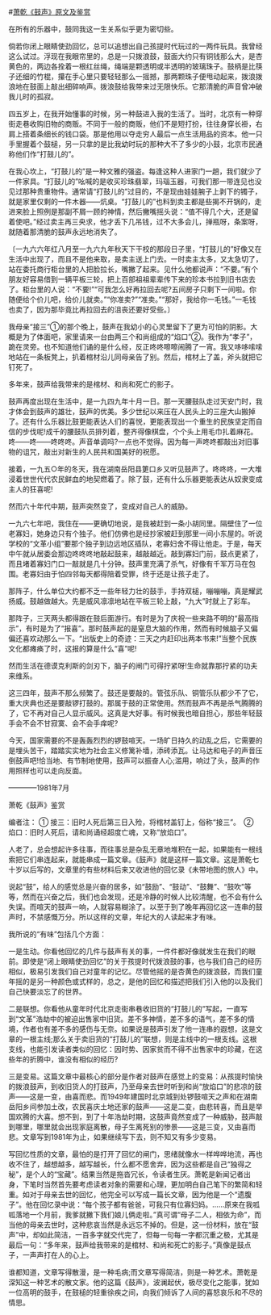 #[萧乾《鼓声》原文及鉴赏](https://www.vrrw.net/wx/8806.html)

在所有的乐器中，鼓同我这一生关系似乎更为密切些。

倘若你闭上眼睛使劲回忆，总可以追想出自己孩提时代玩过的一两件玩具。我曾经这么试过。浮现在我眼帘里的，总是一只拨浪鼓，鼓面大约只有铜钱那么大，是杏黄色的，两边各拴着一根红丝绳，绳端是颗透明或半透明的玻璃珠子。鼓柄是比筷子还细的竹棍，攥在手心里只要轻轻那么一摇撼，那两颗珠子便甩动起来，拨浪拨浪地在鼓面上敲出细碎响声。拨浪鼓给我带来过无限快乐。它那清脆的声音曾冲破我儿时的孤寂。

四五岁上，在我开始懂事的时候，另一种鼓进入我的生活了。当时，北京有一种穿街走巷收购旧物的商贩。不同于一般的商贩，他们不是短打扮，往往身穿长褂，右肩上搭着条细长的钱口袋。那是他用以夺走穷人最后一点生活用品的资本。他一只手里握着个鼓槌，另一只拿的是比我幼时玩的那种大不了多少的小鼓，北京市民通称他们作“打鼓儿的”。

在我心坎上，“打鼓儿的”是一种文雅的强盗。每逢这种人进家门一趟，我们就少了一件家具。“打鼓儿的”吆喊的是收买珍珠翡翠，玛瑙玉器，可我们那一带连见也没见过那种贵重物件。通常请“打鼓儿的”过目的，不是现由娃娃腕子上剥下的镯子，就是家里仅剩的一件木器——炕桌。“打鼓儿的”也料到卖主都是些揭不开锅的，走进来脸上照例是那副不屑一顾的神情，然后撇嘴摇头说：“值不得几个大，还是留着使吧。”经过卖主再三央求，他才丢下几吊钱，过不大多会儿，掸瓶呀，条案呀，就随着那清脆的鼓声永远地消失了。



〔一九六六年红八月至一九六九年秋天下干校的那段日子里，“打鼓儿的”好像又在生活中出现了，而且不是他来取，是卖主送上门去。一时卖主太多，又太急切了，站在委托商行柜台里的人把脸拉长，嘴撇了起来。见什么他都说声：“不要。”有个朋友好容易借到一辆平板三轮，把上百部祖祖辈辈传下来的珍本书拉到旧书店去了。柜台里的人说：“不要!”“可我怎么好再拉回去呢?五间房子只剩下一间啦。你随便给个价儿吧，给价儿就卖。”“你准卖?”“准卖。”“那好，我给你一毛钱。”一毛钱也卖了，因为那毕竟比再拉回去的沮丧还要好受些。〕

我母亲“接三”①的那个晚上，鼓声在我幼小的心灵里留下了更为可怕的阴影。大概是为了体面吧，家里请来一台由两三个和尚组成的“焰口”②。我作为“孝子”，跪在灵旁。也不知道他们诵的是什么经，反正咚咚嚓嚓闹腾了一宵。我又哆哆嗦嗦地站在一条板凳上，扒着棺材沿儿同母亲告了别。然后，棺材上了盖，斧头就把它钉死了。

多年来，鼓声给我带来的是棺材、和尚和死亡的影子。

鼓声再度出现在生活中，是一九四九年十月一日。那一天腰鼓队走过天安门时，我才体会到鼓声的雄壮，鼓声的优美。多少世纪以来压在人民头上的三座大山搬掉了。还有什么乐器比鼓更能表达人们的喜悦，更能表现出一个重生的民族坚定而自信的步伐呢!成千的腰鼓队员排列着，整齐得像棋盘，个个头上用毛巾扎着麻花。咚——咚——咚咚咚。声音单调吗?一点也不觉得。因为每一声咚咚都敲出对旧事物的诅咒，敲出对新生的人民共和国美好的祝愿。

接着，一九五○年的冬天，我在湖南岳阳县筻口乡又听见鼓声了。咚咚咚，一大堆浸着世世代代农民鲜血的地契燃着了。除了鼓，还有什么乐器更能表达从奴隶变成主人的狂喜呢!

然而六十年代中期，鼓声突然变了，变成对自己人的威胁。

一九六七年吧，我住在——更确切地说，是我被赶到一条小胡同里。隔壁住了一位老寡妇，她身边只有个独子。他们仿佛也是经抄家被赶到那里一间小东屋的。听说学校的“文革小组”要那个独子到边远地区插队，老寡妇舍不得让他走。于是，每天中午就从居委会那边咚咚咚地敲起鼓来，越敲越近。敲到寡妇门前，鼓点更紧了，而且堵着寡妇门口一敲就是几十分钟。鼓声里充满了杀气，好像有千军万马在包围。老寡妇由于怕四邻每天都得陪着受罪，终于还是让孩子走了。

那阵子，什么单位大约都不乏一些年轻力壮的鼓手，手持双槌，嘣嘣嘣，真是耀武扬威。鼓越做越大。先是威风凛凛地站在平板三轮上敲，“九大”时就上了彩车。

那阵子，三天两头都得跟在鼓后面游行。有时是为了庆祝一些来路不明的“最高指示”，有时是为了“报喜”。那时鼓声起的是窒息大脑的作用，然而有时候脑子又偏偏还喜欢动那么一下。“出版史上的奇迹：三天之内赶印出两本书来!”当整个民族文化都瘫痪了时，这报的算是什么“喜”呢!

然而生活在德谟克利斯的剑刃下，脑子的闸门可得拧紧呀!生命就靠那拧紧的功夫来维系。

这三四年，鼓声不那么频繁了。鼓还是要敲的。管弦乐队、铜管乐队都少不了它，重大庆典也还是要敲锣打鼓的。那属于鼓的正常使用。然而鼓声不再是杀气腾腾的了，它不再对自己人显示威风。这真是大好事。有时候我也暗自担心，那些年轻鼓手会不会不甘寂寞、会不会手痒呢?

今天，国家需要的不是轰轰烈烈的锣鼓喧天。一场旷日持久的动乱之后，它需要的是埋头苦干，踏踏实实地为社会主义修篱补墙，添砖添瓦。让马达和电子的声音压倒鼓声吧!恰当地、有节制地使用，鼓声可以振奋人心;滥用，响过了头，鼓声的作用照样也可以走向反面。

————1981年7月

萧乾《鼓声》鉴赏

编者注： ① 接三：旧时人死后第三日入殓，将棺材盖钉上，俗称“接三”。　② 焰口：旧时人死后，请和尚诵经超度亡魂，又称“放焰口”。

人老了，总会想起许多往事，而往事总是杂乱无章地堆积在一起，如果能有一根线索把它们串连起来，就能串成一篇文章。《鼓声》就是这样一篇文章。这是萧乾七十岁以后写的，文章里的有些材料后来又收进他的回忆录《未带地图的旅人》中。

说起“鼓”，给人的感觉总是兴奋的居多，如“鼓励”、“鼓动”、“鼓舞”、“鼓吹”等等，然而在兴奋之后，我们也会发现，还是冷静的时候人比较清醒，也不会有什么失误。而喧天的鼓声一响，人就容易糊涂了。以至于到了晚年再回忆这一连串的鼓声时，不禁感慨万分。所以这样的文章，年纪大的人读起来才有味。

我所说的“有味”包括几个方面：

一是生动。你看他回忆的几件与鼓声有关的事，一件件都好像就发生在我们的眼前。即使是“闭上眼睛使劲回忆”的关于孩提时代拨浪鼓的事，也与我们自己的经历相似，极易引发我们自己对童年的记忆。尽管他摇的是杏黄色的拨浪鼓，而我们童年摇的是另一种颜色或式样的，总之，是他的回忆和描述把我们引入他的以及我们自己快要淡忘了的世界。

二是联想。你看他从童年时代北京走街串巷收旧货的“打鼓儿的”写起，一直写到“文革”浩劫中的被迫出售家中旧货。差不多神情，差不多的语气，差不多的情境，作者也有差不多的感伤与无奈。如果说是鼓声引发了他一连串的遐想，这是文章的一根主线;那么关于卖旧货的“打鼓儿的”联想，则是主线中的一根支线。这根支线，也能引发读者类似的回忆：因时势、因家贫而不得不出售家中的珍藏，在这些年的折腾中，谁没有相似的经历?

三是变易。这篇文章中最核心的部分是作者对鼓声在感觉上的变易：从孩提时愉快的拨浪鼓声，到收旧货人的打鼓声，乃至母亲去世时听到和尚“放焰口”的悲凉的鼓声——这是一变，由喜而悲。而1949年建国时北京城到处锣鼓喧天之声和在湖南岳阳乡间参加土改，农民喜庆土地还家的鼓声——这是二变，由悲转喜，而且是举国欢腾的大喜。想不到，到了十年浩劫时期，这鼓声竟然变成了一种威胁，鼓声敲到哪里，哪里就会出现家庭离散，母子生离死别的惨景——这是三变，又由喜而悲。文章写到1981年为止，如果继续写下去，则不知又有多少变易。

写回忆性质的文章，最怕的是打开了回忆的闸门，思绪就像水一样哗哗地流，再也收不住了，越想越多，越写越长，什么都不愿舍弃，因为这些都是自己“独得之秘”，是个人的“宝藏”。结果当然是拖沓冗长，令读者生厌。萧乾是新闻记者出身，下笔时当然首先要考虑读者对象的需要和心理，更加明白自己笔下的繁简和轻重。如对于母亲去世的回忆，他完全可以写成一篇长文章，因为他是一个“遗腹子”。他在回忆录中说：“每个孩子都有爸爸，可我只有位寡妇妈。……原来在我呱呱落地一个月前，我爹就撇下我们娘儿俩走啦。”真可谓“母子二人，相依为命”，而当他的母亲去世时，这种悲哀当然是永远忘不掉的。但是，这一份材料，放在“鼓声”中，却如此简洁，一百多字就交代完了，但每一句每一字都沉重之极，尤其是最后一句：“多年来，鼓声给我带来的是棺材、和尚和死亡的影子。”真像是鼓点子，一声声打在人的心上。

谁都知道，文章写得散漫，是一种毛病;而文章写得简洁，则是一种艺术。萧乾是深知这一种艺术的散文家。他的这篇《鼓声》，波澜起伏，极尽变化之能事，犹如一位高明的鼓手，在鼓槌的轻重徐疾之间，向我们倾诉了人间的喜怒哀乐和不尽的情思。

